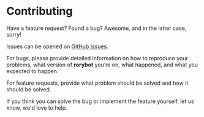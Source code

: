 # Contributing

Have a feature request? Found a bug? Awesome, and in the latter case, sorry!

Issues can be opened on [GitHub Issues](https://github.com/Shopify/rorybot/issues).

For bugs, please provide detailed information on how to reproduce your
problems, what version of **rorybot** you’re on, what happened, and what you
expected to happen.

For feature requests, provide what problem should be solved and how it should
be solved.

If you think you can solve the bug or implement the feature yourself, let us
know, we'd love to help.
